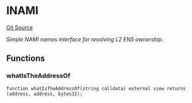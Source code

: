# INAMI
[Git Source](https://github.com/NaniDAO/ie/blob/f31f555ae821c0432ed1c7cd6e93b1e7bba98a37/src/IE.sol)

*Simple NAMI names interface for resolving L2 ENS ownership.*


## Functions
### whatIsTheAddressOf


```solidity
function whatIsTheAddressOf(string calldata) external view returns (address, address, bytes32);
```

